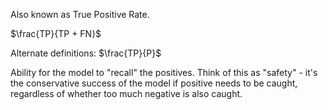 Also known as True Positive Rate.

$\frac{TP}{TP + FN}$

Alternate definitions:
$\frac{TP}{P}$

Ability for the model to "recall" the positives.
Think of this as "safety" - it's the conservative success of the model if positive needs to be caught, regardless of whether too much negative is also caught.

